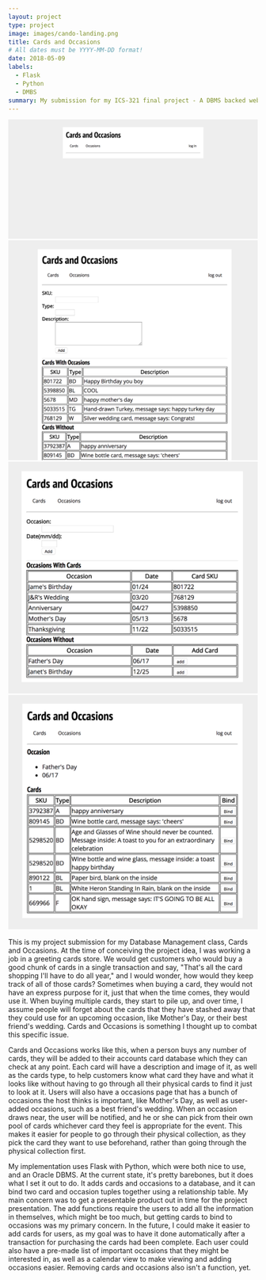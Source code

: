 ```yaml
---
layout: project
type: project
image: images/cando-landing.png
title: Cards and Occasions
# All dates must be YYYY-MM-DD format!
date: 2018-05-09
labels:
  - Flask
  - Python
  - DMBS
summary: My submission for my ICS-321 final project - A DBMS backed web-app that solves a real world issue.
---
```


<div class="ui medium rounded images">
  <img class="ui image" src="../images/cando-landing.png">
  <img class="ui image" src="../images/cando-cards.png">
  <img class="ui image" src="../images/cando-occasions.png">
  <img class="ui image" src="../images/cando-bind.png">
</div>

This is my project submission for my Database Management class, Cards and Occasions. At the time of conceiving the project idea, I was working a job in a greeting cards store. We would get customers who would buy a good chunk of cards in a single transaction and say, "That's all the card shopping I'll have to do all year," and I would wonder, how would they keep track of all of those cards? Sometimes when buying a card, they would not have an express purpose for it, just that when the time comes, they would use it. When buying multiple cards, they start to pile up, and over time, I assume people will forget about the cards that they have stashed away that they could use for an upcoming occasion, like Mother's Day, or their best friend's wedding. Cards and Occasions is something I thought up to combat this specific issue. 

Cards and Occasions works like this, when a person buys any number of cards, they will be added to their accounts card database which they can check at any point. Each card will have a description and image of it, as well as the cards type, to help customers know what card they have and what it looks like without having to go through all their physical cards to find it just to look at it. Users will also have a occasions page that has a bunch of occasions the host thinks is important, like Mother's Day, as well as user-added occasions, such as a best friend's wedding. When an occasion draws near, the user will be notified, and he or she can pick from their own pool of cards whichever card they feel is appropriate for the event. This makes it easier for people to go through their physical collection, as they pick the card they want to use beforehand, rather than going through the physical collection first.

My implementation uses Flask with Python, which were both nice to use, and an Oracle DBMS. At the current state, it's pretty barebones, but it does what I set it out to do. It adds cards and occasions to a database, and it can bind two card and occasion tuples together using a relationship table. My main concern was to get a presentable product out in time for the project presentation. The add functions require the users to add all the information in themselves, which might be too much, but getting cards to bind to occasions was my primary concern. In the future, I could make it easier to add cards for users, as my goal was to have it done automatically after a transaction for purchasing the cards had been complete. Each user could also have a pre-made list of important occasions that they might be interested in, as well as a calendar view to make viewing and adding occasions easier. Removing cards and occasions also isn't a function, yet. 



